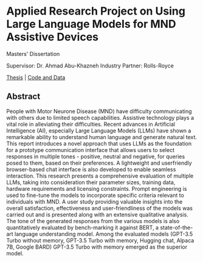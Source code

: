 # Applied Research Project on Using Large Language Models for MND Assistive Devices
Masters' Dissertation

Supervisor: Dr. Ahmad Abu-Khazneh
Industry Partner: Rolls-Royce

[Thesis]() | [Code and Data]()

## Abstract
People with Motor Neurone Disease (MND) have difficulty communicating with others due to limited speech capabilities. Assistive technology plays a vital role in alleviating their difficulties. Recent advances in Artificial Intelligence (AI), especially Large Language Models (LLMs) have shown a remarkable ability to understand human language and generate natural text. This report introduces a novel approach that uses LLMs as the foundation for a prototype communication interface that allows users to select responses in multiple tones - positive, neutral and negative, for queries posed to them, based on their preferences. A lightweight and userfriendly browser-based chat interface is also developed to enable seamless interaction. This research presents a comprehensive evaluation of multiple LLMs, taking into consideration their parameter sizes, training data, hardware requirements and licensing constraints. Prompt engineering is used to fine-tune the models to incorporate specific criteria relevant to individuals with MND. A user study providing valuable insights into the overall satisfaction, effectiveness and user-friendliness of the models was carried out and is presented along with an extensive qualitative analysis. The tone of the generated responses from the various models is also quantitatively evaluated by bench-marking it against BERT, a state-of-the-art language understanding model. Among the evaluated models (GPT-3.5 Turbo without memory, GPT-3.5 Turbo with memory, Hugging chat, Alpaca 7B, Google BARD) GPT-3.5 Turbo with memory emerged as the superior model.
